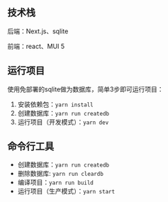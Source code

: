 ## 技术栈

后端：Next.js、sqlite

前端：react、MUI 5

## 运行项目

使用免部署的sqlite做为数据库，简单3步即可运行项目：

1. 安装依赖包：`yarn install`
2. 创建数据库：`yarn run createdb`
3. 运行项目（开发模式）：`yarn dev`



## 命令行工具

- 创建数据库：`yarn run createdb`
- 删除数据库: `yarn run cleardb`
- 编译项目：`yarn run build`
- 运行项目（生产模式）：`yarn start`



